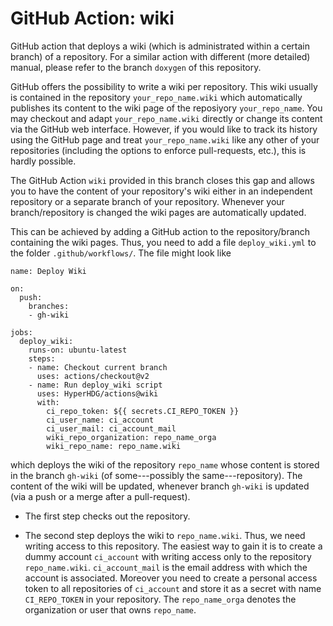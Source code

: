 # GitHub Action: wiki

GitHub action that deploys a wiki (which is administrated within a certain branch) of a repository.
For a similar action with different (more detailed) manual, please refer to the branch `doxygen` of
this repository.

GitHub offers the possibility to write a wiki per repository. This wiki usually is contained in the
repository `your_repo_name.wiki` which automatically publishes its content to the wiki page of the
reposiyory `your_repo_name`. You may checkout and adapt `your_repo_name.wiki` directly or change its
content via the GitHub web interface. However, if you would like to track its history using the
GitHub page and treat `your_repo_name.wiki` like any other of your repositories (including the
options to enforce pull-requests, etc.), this is hardly possible.

The GitHub Action `wiki` provided in this branch closes this gap and allows you to have the content
of your repository's wiki either in an independent repository or a separate branch of your
repository. Whenever your branch/repository is changed the wiki pages are automatically updated.

This can be achieved by adding a GitHub action to the repository/branch containing the wiki pages.
Thus, you need to add a file `deploy_wiki.yml` to the folder `.github/workflows/`. The file might
look like

```
name: Deploy Wiki

on:
  push:
    branches:
    - gh-wiki

jobs:
  deploy_wiki:
    runs-on: ubuntu-latest
    steps:
    - name: Checkout current branch
      uses: actions/checkout@v2
    - name: Run deploy_wiki script
      uses: HyperHDG/actions@wiki
      with:
        ci_repo_token: ${{ secrets.CI_REPO_TOKEN }}
        ci_user_name: ci_account
        ci_user_mail: ci_account_mail
        wiki_repo_organization: repo_name_orga
        wiki_repo_name: repo_name.wiki
```

which deploys the wiki of the repository `repo_name` whose content is stored in the branch
`gh-wiki` (of some---possibly the same---repository). The content of the wiki will be updated,
whenever branch `gh-wiki` is updated (via a push or a merge after a pull-request).

- The first step checks out the repository.

- The second step deploys the wiki to `repo_name.wiki`. Thus, we need writing access to this
  repository. The easiest way to gain it is to create a dummy account `ci_account` with writing
  access only to the repository `repo_name.wiki`. `ci_account_mail` is the email address with which
  the account is associated. Moreover you need to create a personal access token to all repositories
  of `ci_account` and store it as a secret with name `CI_REPO_TOKEN` in your repository. The
  `repo_name_orga` denotes the organization or user that owns `repo_name`.
